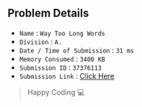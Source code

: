 ## Problem Details 
 
- `Name`                      : `Way Too Long Words`
- `Division`                  : `A.`
- `Date / Time of Submission` : `31 ms`
- `Memory Consumed`           : `3400 KB`
- `Submission ID`             : `37376113`
- `Submission Link`           : [Click Here](http://codeforces.com/contest/71/submission/37376113)

> Happy Coding   :computer: